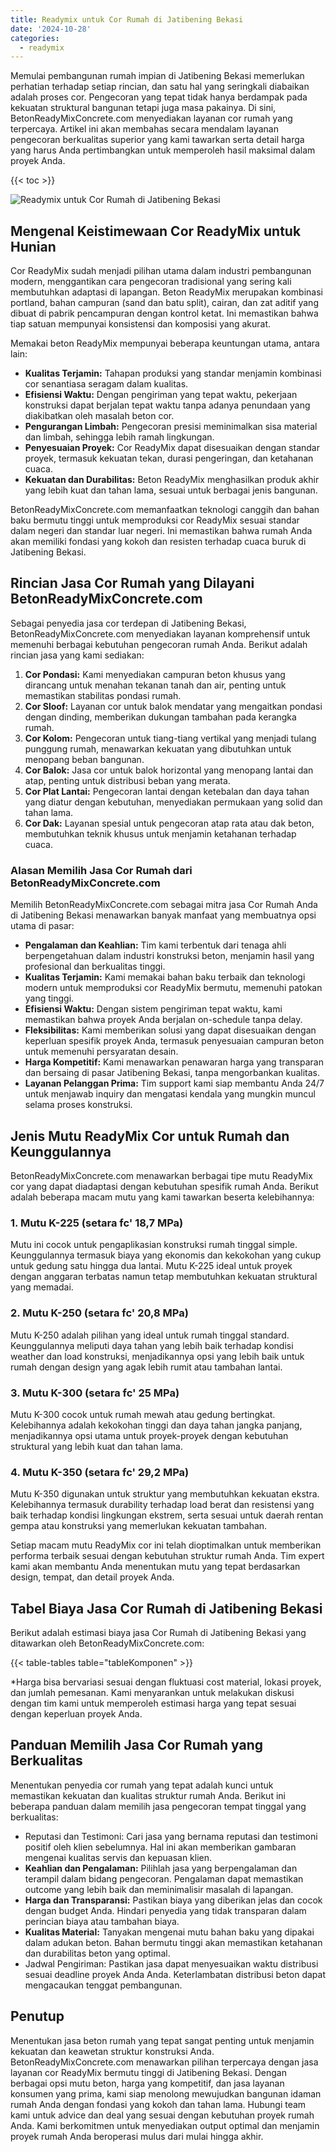```yaml
---
title: Readymix untuk Cor Rumah di Jatibening Bekasi
date: '2024-10-28'
categories:
  - readymix
---
```


Memulai pembangunan rumah impian di Jatibening Bekasi memerlukan perhatian terhadap setiap rincian, dan satu hal yang seringkali diabaikan adalah proses cor. Pengecoran yang tepat tidak hanya berdampak pada kekuatan struktural bangunan tetapi juga masa pakainya. Di sini, BetonReadyMixConcrete.com menyediakan layanan cor rumah yang terpercaya. Artikel ini akan membahas secara mendalam layanan pengecoran berkualitas superior yang kami tawarkan serta detail harga yang harus Anda pertimbangkan untuk memperoleh hasil maksimal dalam proyek Anda.

{{< toc >}}

![Readymix untuk Cor Rumah di Jatibening Bekasi](https://betoncor8.github.io/cor/harga-beton-readymix-concrete%20(45).png)

## Mengenal Keistimewaan Cor ReadyMix untuk Hunian

Cor ReadyMix sudah menjadi pilihan utama dalam industri pembangunan modern, menggantikan cara pengecoran tradisional yang sering kali membutuhkan adaptasi di lapangan. Beton ReadyMix merupakan kombinasi portland, bahan campuran (sand dan batu split), cairan, dan zat aditif yang dibuat di pabrik pencampuran dengan kontrol ketat. Ini memastikan bahwa tiap satuan mempunyai konsistensi dan komposisi yang akurat.

Memakai beton ReadyMix mempunyai beberapa keuntungan utama, antara lain:

- **Kualitas Terjamin:** Tahapan produksi yang standar menjamin kombinasi cor senantiasa seragam dalam kualitas.
- **Efisiensi Waktu:** Dengan pengiriman yang tepat waktu, pekerjaan konstruksi dapat berjalan tepat waktu tanpa adanya penundaan yang diakibatkan oleh masalah beton cor.
- **Pengurangan Limbah:** Pengecoran presisi meminimalkan sisa material dan limbah, sehingga lebih ramah lingkungan.
- **Penyesuaian Proyek:** Cor ReadyMix dapat disesuaikan dengan standar proyek, termasuk kekuatan tekan, durasi pengeringan, dan ketahanan cuaca.
- **Kekuatan dan Durabilitas:** Beton ReadyMix menghasilkan produk akhir yang lebih kuat dan tahan lama, sesuai untuk berbagai jenis bangunan.

BetonReadyMixConcrete.com memanfaatkan teknologi canggih dan bahan baku bermutu tinggi untuk memproduksi cor ReadyMix sesuai standar dalam negeri dan standar luar negeri. Ini memastikan bahwa rumah Anda akan memiliki fondasi yang kokoh dan resisten terhadap cuaca buruk di Jatibening Bekasi.

## Rincian Jasa Cor Rumah yang Dilayani BetonReadyMixConcrete.com

Sebagai penyedia jasa cor terdepan di Jatibening Bekasi, BetonReadyMixConcrete.com menyediakan layanan komprehensif untuk memenuhi berbagai kebutuhan pengecoran rumah Anda. Berikut adalah rincian jasa yang kami sediakan:

1. **Cor Pondasi:** Kami menyediakan campuran beton khusus yang dirancang untuk menahan tekanan tanah dan air, penting untuk memastikan stabilitas pondasi rumah.
2. **Cor Sloof:** Layanan cor untuk balok mendatar yang mengaitkan pondasi dengan dinding, memberikan dukungan tambahan pada kerangka rumah.
3. **Cor Kolom:** Pengecoran untuk tiang-tiang vertikal yang menjadi tulang punggung rumah, menawarkan kekuatan yang dibutuhkan untuk menopang beban bangunan.
4. **Cor Balok:** Jasa cor untuk balok horizontal yang menopang lantai dan atap, penting untuk distribusi beban yang merata.
5. **Cor Plat Lantai:** Pengecoran lantai dengan ketebalan dan daya tahan yang diatur dengan kebutuhan, menyediakan permukaan yang solid dan tahan lama.
6. **Cor Dak:** Layanan spesial untuk pengecoran atap rata atau dak beton, membutuhkan teknik khusus untuk menjamin ketahanan terhadap cuaca.

### Alasan Memilih Jasa Cor Rumah dari BetonReadyMixConcrete.com

Memilih BetonReadyMixConcrete.com sebagai mitra jasa Cor Rumah Anda di Jatibening Bekasi menawarkan banyak manfaat yang membuatnya opsi utama di pasar:

- **Pengalaman dan Keahlian:** Tim kami terbentuk dari tenaga ahli berpengetahuan dalam industri konstruksi beton, menjamin hasil yang profesional dan berkualitas tinggi.
- **Kualitas Terjamin:** Kami memakai bahan baku terbaik dan teknologi modern untuk memproduksi cor ReadyMix bermutu, memenuhi patokan yang tinggi.
- **Efisiensi Waktu:** Dengan sistem pengiriman tepat waktu, kami memastikan bahwa proyek Anda berjalan on-schedule tanpa delay.
- **Fleksibilitas:** Kami memberikan solusi yang dapat disesuaikan dengan keperluan spesifik proyek Anda, termasuk penyesuaian campuran beton untuk memenuhi persyaratan desain.
- **Harga Kompetitif:** Kami menawarkan penawaran harga yang transparan dan bersaing di pasar Jatibening Bekasi, tanpa mengorbankan kualitas.
- **Layanan Pelanggan Prima:** Tim support kami siap membantu Anda 24/7 untuk menjawab inquiry dan mengatasi kendala yang mungkin muncul selama proses konstruksi.

## Jenis Mutu ReadyMix Cor untuk Rumah dan Keunggulannya

BetonReadyMixConcrete.com menawarkan berbagai tipe mutu ReadyMix cor yang dapat diadaptasi dengan kebutuhan spesifik rumah Anda. Berikut adalah beberapa macam mutu yang kami tawarkan beserta kelebihannya:

### 1\. Mutu K-225 (setara fc' 18,7 MPa)

Mutu ini cocok untuk pengaplikasian konstruksi rumah tinggal simple. Keunggulannya termasuk biaya yang ekonomis dan kekokohan yang cukup untuk gedung satu hingga dua lantai. Mutu K-225 ideal untuk proyek dengan anggaran terbatas namun tetap membutuhkan kekuatan struktural yang memadai.

### 2\. Mutu K-250 (setara fc' 20,8 MPa)

Mutu K-250 adalah pilihan yang ideal untuk rumah tinggal standard. Keunggulannya meliputi daya tahan yang lebih baik terhadap kondisi weather dan load konstruksi, menjadikannya opsi yang lebih baik untuk rumah dengan design yang agak lebih rumit atau tambahan lantai.

### 3\. Mutu K-300 (setara fc' 25 MPa)

Mutu K-300 cocok untuk rumah mewah atau gedung bertingkat. Kelebihannya adalah kekokohan tinggi dan daya tahan jangka panjang, menjadikannya opsi utama untuk proyek-proyek dengan kebutuhan struktural yang lebih kuat dan tahan lama.

### 4\. Mutu K-350 (setara fc' 29,2 MPa)

Mutu K-350 digunakan untuk struktur yang membutuhkan kekuatan ekstra. Kelebihannya termasuk durability terhadap load berat dan resistensi yang baik terhadap kondisi lingkungan ekstrem, serta sesuai untuk daerah rentan gempa atau konstruksi yang memerlukan kekuatan tambahan.

Setiap macam mutu ReadyMix cor ini telah dioptimalkan untuk memberikan performa terbaik sesuai dengan kebutuhan struktur rumah Anda. Tim expert kami akan membantu Anda menentukan mutu yang tepat berdasarkan design, tempat, dan detail proyek Anda.

## Tabel Biaya Jasa Cor Rumah di Jatibening Bekasi

Berikut adalah estimasi biaya jasa Cor Rumah di Jatibening Bekasi yang ditawarkan oleh BetonReadyMixConcrete.com:

{{< table-tables table="tableKomponen" >}}

\*Harga bisa bervariasi sesuai dengan fluktuasi cost material, lokasi proyek, dan jumlah pemesanan. Kami menyarankan untuk melakukan diskusi dengan tim kami untuk memperoleh estimasi harga yang tepat sesuai dengan keperluan proyek Anda.

## Panduan Memilih Jasa Cor Rumah yang Berkualitas

Menentukan penyedia cor rumah yang tepat adalah kunci untuk memastikan kekuatan dan kualitas struktur rumah Anda. Berikut ini beberapa panduan dalam memilih jasa pengecoran tempat tinggal yang berkualitas:

- Reputasi dan Testimoni: Cari jasa yang bernama reputasi dan testimoni positif oleh klien sebelumnya. Hal ini akan memberikan gambaran mengenai kualitas servis dan kepuasan klien.
- **Keahlian dan Pengalaman:** Pilihlah jasa yang berpengalaman dan terampil dalam bidang pengecoran. Pengalaman dapat memastikan outcome yang lebih baik dan meminimalisir masalah di lapangan.
- **Harga dan Transparansi:** Pastikan biaya yang diberikan jelas dan cocok dengan budget Anda. Hindari penyedia yang tidak transparan dalam perincian biaya atau tambahan biaya.
- **Kualitas Material:** Tanyakan mengenai mutu bahan baku yang dipakai dalam adukan beton. Bahan bermutu tinggi akan memastikan ketahanan dan durabilitas beton yang optimal.
- Jadwal Pengiriman: Pastikan jasa dapat menyesuaikan waktu distribusi sesuai deadline proyek Anda Anda. Keterlambatan distribusi beton dapat mengacaukan tenggat pembangunan.

## Penutup

Menentukan jasa beton rumah yang tepat sangat penting untuk menjamin kekuatan dan keawetan struktur konstruksi Anda. BetonReadyMixConcrete.com menawarkan pilihan terpercaya dengan jasa layanan cor ReadyMix bermutu tinggi di Jatibening Bekasi. Dengan berbagai opsi mutu beton, harga yang kompetitif, dan jasa layanan konsumen yang prima, kami siap menolong mewujudkan bangunan idaman rumah Anda dengan fondasi yang kokoh dan tahan lama. Hubungi team kami untuk advice dan deal yang sesuai dengan kebutuhan proyek rumah Anda. Kami berkomitmen untuk menyediakan output optimal dan menjamin proyek rumah Anda beroperasi mulus dari mulai hingga akhir.
